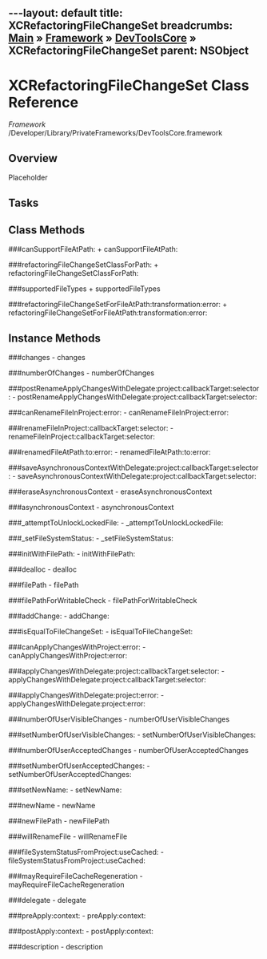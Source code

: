 ---layout: default
title: XCRefactoringFileChangeSet
breadcrumbs: <a href="/index.html">Main</a> &raquo; <a href="/Frameworks.html">Framework</a> &raquo; <a href="/Frameworks/DevToolsCore.html">DevToolsCore</a> &raquo; XCRefactoringFileChangeSet
parent: NSObject 
---
# XCRefactoringFileChangeSet Class Reference

*Framework* /Developer/Library/PrivateFrameworks/DevToolsCore.framework

## Overview

Placeholder

## Tasks

## Class Methods

<a name="+canSupportFileAtPath:"></a>
###canSupportFileAtPath:
    + canSupportFileAtPath:

<a name="+refactoringFileChangeSetClassForPath:"></a>
###refactoringFileChangeSetClassForPath:
    + refactoringFileChangeSetClassForPath:

<a name="+supportedFileTypes"></a>
###supportedFileTypes
    + supportedFileTypes

<a name="+refactoringFileChangeSetForFileAtPath:transformation:error:"></a>
###refactoringFileChangeSetForFileAtPath:transformation:error:
    + refactoringFileChangeSetForFileAtPath:transformation:error:

## Instance Methods

<a name="-changes"></a>
###changes
    - changes

<a name="-numberOfChanges"></a>
###numberOfChanges
    - numberOfChanges

<a name="-postRenameApplyChangesWithDelegate:project:callbackTarget:selector:"></a>
###postRenameApplyChangesWithDelegate:project:callbackTarget:selector:
    - postRenameApplyChangesWithDelegate:project:callbackTarget:selector:

<a name="-canRenameFileInProject:error:"></a>
###canRenameFileInProject:error:
    - canRenameFileInProject:error:

<a name="-renameFileInProject:callbackTarget:selector:"></a>
###renameFileInProject:callbackTarget:selector:
    - renameFileInProject:callbackTarget:selector:

<a name="-renamedFileAtPath:to:error:"></a>
###renamedFileAtPath:to:error:
    - renamedFileAtPath:to:error:

<a name="-saveAsynchronousContextWithDelegate:project:callbackTarget:selector:"></a>
###saveAsynchronousContextWithDelegate:project:callbackTarget:selector:
    - saveAsynchronousContextWithDelegate:project:callbackTarget:selector:

<a name="-eraseAsynchronousContext"></a>
###eraseAsynchronousContext
    - eraseAsynchronousContext

<a name="-asynchronousContext"></a>
###asynchronousContext
    - asynchronousContext

<a name="-_attemptToUnlockLockedFile:"></a>
###_attemptToUnlockLockedFile:
    - _attemptToUnlockLockedFile:

<a name="-_setFileSystemStatus:"></a>
###_setFileSystemStatus:
    - _setFileSystemStatus:

<a name="-initWithFilePath:"></a>
###initWithFilePath:
    - initWithFilePath:

<a name="-dealloc"></a>
###dealloc
    - dealloc

<a name="-filePath"></a>
###filePath
    - filePath

<a name="-filePathForWritableCheck"></a>
###filePathForWritableCheck
    - filePathForWritableCheck

<a name="-addChange:"></a>
###addChange:
    - addChange:

<a name="-isEqualToFileChangeSet:"></a>
###isEqualToFileChangeSet:
    - isEqualToFileChangeSet:

<a name="-canApplyChangesWithProject:error:"></a>
###canApplyChangesWithProject:error:
    - canApplyChangesWithProject:error:

<a name="-applyChangesWithDelegate:project:callbackTarget:selector:"></a>
###applyChangesWithDelegate:project:callbackTarget:selector:
    - applyChangesWithDelegate:project:callbackTarget:selector:

<a name="-applyChangesWithDelegate:project:error:"></a>
###applyChangesWithDelegate:project:error:
    - applyChangesWithDelegate:project:error:

<a name="-numberOfUserVisibleChanges"></a>
###numberOfUserVisibleChanges
    - numberOfUserVisibleChanges

<a name="-setNumberOfUserVisibleChanges:"></a>
###setNumberOfUserVisibleChanges:
    - setNumberOfUserVisibleChanges:

<a name="-numberOfUserAcceptedChanges"></a>
###numberOfUserAcceptedChanges
    - numberOfUserAcceptedChanges

<a name="-setNumberOfUserAcceptedChanges:"></a>
###setNumberOfUserAcceptedChanges:
    - setNumberOfUserAcceptedChanges:

<a name="-setNewName:"></a>
###setNewName:
    - setNewName:

<a name="-newName"></a>
###newName
    - newName

<a name="-newFilePath"></a>
###newFilePath
    - newFilePath

<a name="-willRenameFile"></a>
###willRenameFile
    - willRenameFile

<a name="-fileSystemStatusFromProject:useCached:"></a>
###fileSystemStatusFromProject:useCached:
    - fileSystemStatusFromProject:useCached:

<a name="-mayRequireFileCacheRegeneration"></a>
###mayRequireFileCacheRegeneration
    - mayRequireFileCacheRegeneration

<a name="-delegate"></a>
###delegate
    - delegate

<a name="-preApply:context:"></a>
###preApply:context:
    - preApply:context:

<a name="-postApply:context:"></a>
###postApply:context:
    - postApply:context:

<a name="-description"></a>
###description
    - description


